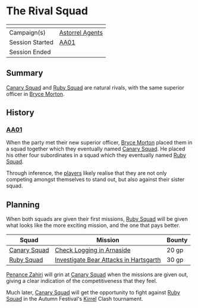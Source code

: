 # The Rival Squad

| []() | |
| --- | --- |
| Campaign(s) | [Astorrel Agents](../astorrel-agents.md) |
| Session Started | [AA01](../sessions/AA01.md) |
| Session Ended | |

## Summary

[Canary Squad](../../../astarus/civilisations/kingdom-of-astor/organisations/astorrel/squads/canary.md) and [Ruby Squad](../../../astarus/civilisations/kingdom-of-astor/organisations/astorrel/squads/ruby.md) are natural rivals, with the same superior officer in [Bryce Morton](../../../astarus/people/bryce-morton.md).

## History

### [AA01](../sessions/AA01.md)

When the party met their new superior officer, [Bryce Morton](../../../astarus/people/bryce-morton.md) placed them in a squad together which they eventually named [Canary Squad](../../../astarus/civilisations/kingdom-of-astor/organisations/astorrel/squads/canary.md). He placed his other four subordinates in a squad which they eventually named [Ruby Squad](../../../astarus/civilisations/kingdom-of-astor/organisations/astorrel/squads/ruby.md).

Through inference, the [players](../../../players/logan.md) likely realise that they are not only competing amongst themselves to stand out, but also against their sister squad.

## Planning

When both squads are given their first missions, [Ruby Squad](../../../astarus/civilisations/kingdom-of-astor/organisations/astorrel/squads/ruby.md) will be given what looks like the more exciting mission, and the one that pays better.

| Squad | Mission | Bounty |
| --- | --- | --- |
| [Canary Squad](../../../astarus/civilisations/kingdom-of-astor/organisations/astorrel/squads/canary.md) | [Check Logging in Arnaside](check-logging-in-arnaside.md) | 20 gp |
| [Ruby Squad](../../../astarus/civilisations/kingdom-of-astor/organisations/astorrel/squads/ruby.md) | [Investigate Bear Attacks in Hartsgarth](investigate-bear-attacks-in-hartsgarth.md) | 30 gp |

[Penance Zahiri](../../../astarus/people/penance-zahiri.md) will grin at [Canary Squad](../../../astarus/civilisations/kingdom-of-astor/organisations/astorrel/squads/canary.md) when the missions are given out, giving a clear indication of the competitiveness that they feel.

Much later, [Canary Squad](../../../astarus/civilisations/kingdom-of-astor/organisations/astorrel/squads/canary.md) will get the opportunity to fight against [Ruby Squad](../../../astarus/civilisations/kingdom-of-astor/organisations/astorrel/squads/ruby.md) in the Autumn Festival's [Kirrel](../../../astarus/gods/gods/kirrel.md) Clash tournament.
